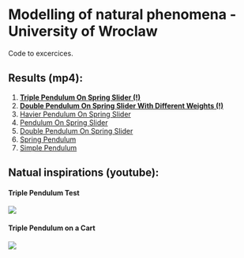 # Modelling of natural phenomena - University of Wroclaw

Code to excercices.

## Results (mp4):
1. **[Triple Pendulum On Spring Slider (!)](https://rawgit.com/Platonn/mzp/master/public_results/TripplePendulumOnSpringSliderDifferentWeights.mp4)**
2. **[Double Pendulum On Spring Slider With Different Weights (!)](https://rawgit.com/Platonn/mzp/master/public_results/DoublePendulumOnSpringSliderDifferentWeights.mp4)**
3. [Havier Pendulum On Spring Slider](https://rawgit.com/Platonn/mzp/master/public_results/DoublePendulumOnSpringSlider.mp4)
4. [Pendulum On Spring Slider](https://rawgit.com/Platonn/mzp/master/public_results/PendulumOnSpringSlider.mp4)
5. [Double Pendulum On Spring Slider](https://rawgit.com/Platonn/mzp/master/public_results/DoublePendulumOnSpringSlider.mp4)
6. [Spring Pendulum](https://rawgit.com/Platonn/mzp/master/public_results/MathPendulumSpring.mp4)
7. [Simple Pendulum](https://rawgit.com/Platonn/mzp/master/public_results/MathPendulum.mp4) 

## Natual inspirations (youtube):
#### Triple Pendulum Test
[![](https://img.youtube.com/vi/WMPOvmozGMc/0.jpg)](https://www.youtube.com/watch?v=WMPOvmozGMc)
 
#### Triple Pendulum on a Cart
[![](https://img.youtube.com/vi/cyN-CRNrb3E/0.jpg)](https://www.youtube.com/watch?v=cyN-CRNrb3E)
